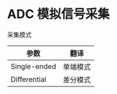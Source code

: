 # ADC 模拟信号采集

采集模式

| 参数         | 翻译     |
| ------------ | -------- |
| Single-ended | 单端模式 |
| Differential | 差分模式 |

